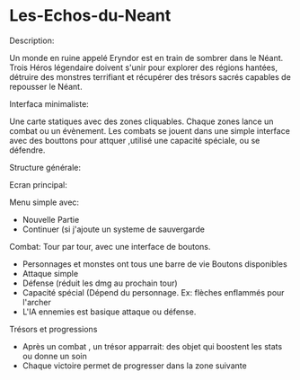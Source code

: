 # Les-Echos-du-Neant

Description:

Un monde en ruine appelé Eryndor est en train de sombrer dans le Néant. Trois Héros légendaire doivent s'unir pour explorer des régions hantées, détruire des monstres terrifiant et récupérer des trésors
sacrés capables de repousser le Néant.

Interfaca minimaliste:

Une carte statiques avec des zones cliquables. Chaque zones lance un combat ou un évènement.
Les combats se jouent dans une simple interface avec des bouttons pour attquer ,utilisé une capacité spéciale, ou se défendre.

Structure générale:

Ecran principal:

  Menu simple avec:
  - Nouvelle Partie
  - Continuer (si j'ajoute un systeme de sauvergarde

Combat:
Tour par tour, avec une interface de boutons.
- Personnages et monstes ont tous une barre de vie
Boutons disponibles
- Attaque simple
- Défense (réduit les dmg au prochain tour)
- Capacité spécial (Dépend du personnage. Ex: flèches enflammés pour l'archer
- L'IA ennemies est basique attaque ou défense.

Trésors et progressions
- Après un combat , un trésor apparrait: des objet qui boostent les stats ou donne un soin
- Chaque victoire permet de progresser dans la zone suivante 

